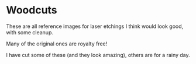 Woodcuts
======
These are all reference images for laser etchings I think would look good, with some cleanup.


Many of the original ones are royalty free!


I have cut some of these (and they look amazing), others are for a rainy day.
